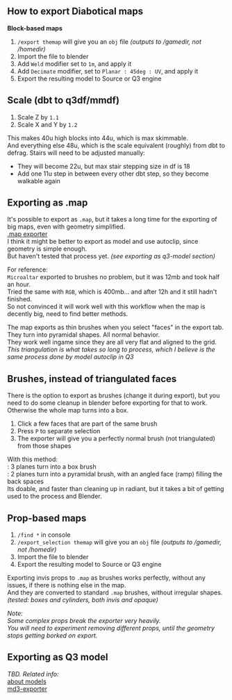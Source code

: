 ## How to export Diabotical maps
**Block-based maps**
1.   `/export themap` will give you an `obj` file _(outputs to /gamedir, not /homedir)_
2.   Import the file to blender
3.   Add `Weld` modifier set to `1m`, and apply it  
4.   Add `Decimate` modifier, set to `Planar : 45deg : UV`, and apply it  
5.   Export the resulting model to Source or Q3 engine  

## Scale (dbt to q3df/mmdf)
1. Scale Z by `1.1`  
2. Scale X and Y by `1.2`  

This makes 40u high blocks into 44u, which is max skimmable.  
And everything else 48u, which is the scale equivalent (roughly) from dbt to defrag.
Stairs will need to be adjusted manually:  
- They will become 22u, but max stair stepping size in df is 18
- Add one 11u step in between every other dbt step, so they become walkable again

## Exporting as .map
It's possible to export as `.map`, but it takes a long time for the exporting of big maps, even with geometry simplified.  
[.map exporter](https://trello.com/c/6Zml1gSu/149-quake-3-map-brush-exporter-addon-for-blender)  
I think it might be better to export as model and use autoclip, since geometry is simple enough.   
But haven't tested that process yet. _(see exporting as q3-model section)_  

For reference:  
`Microaltar` exported to brushes no problem, but it was 12mb and took half an hour.  
Tried the same with `RGB`, which is 400mb... and after 12h and it still hadn't finished.  
So not convinced it will work well with this workflow when the map is decently big, need to find better methods.  

The map exports as thin brushes when you select "faces" in the export tab.   
They turn into pyramidal shapes. All normal behavior.  
They work well ingame since they are all very flat and aligned to the grid.  
_This triangulation is what takes so long to process, which I believe is the same process done by model autoclip in Q3_  

## Brushes, instead of triangulated faces
There is the option to export as brushes (change it during export), but you need to do some cleanup in blender before exporting for that to work. Otherwise the whole map turns into a box.

1. Click a few faces that are part of the same brush
2. Press `P` to separate selection
3. The exporter will give you a perfectly normal brush (not triangulated) from those shapes

With this method:  
: 3 planes turn into a box brush  
: 2 planes turn into a pyramidal brush, with an angled face (ramp) filling the back spaces  
Its doable, and faster than cleaning up in radiant, but it takes a bit of getting used to the process and Blender.  


## Prop-based maps
1.   `/find *` in console
2.   `/export_selection themap` will give you an `obj` file _(outputs to /gamedir, not /homedir)_
3.   Import the file to blender
4.   Export the resulting model to Source or Q3 engine  

Exporting invis props to `.map` as brushes works perfectly, without any issues, if there is nothing else in the map.  
And they are converted to standard `.map` brushes, without irregular shapes.  
_(tested: boxes and cylinders, both invis and opaque)_  

_Note:_  
_Some complex props break the exporter very heavily._  
_You will need to experiment removing different props, until the geometry stops getting borked on export._  

## Exporting as Q3 model
_TBD. Related info:_  
[about models](https://trello.com/c/sE516Emm/161-about-models)  
[md3-exporter](https://trello.com/c/aMEbgAXC/151-bsp-lightmapper-bake-lightmaps-in-blender-%E2%A0%80%E2%A0%80%E2%A0%80%E2%A0%80%E2%A0%80%E2%A0%80%E2%A0%80%E2%A0%80%E2%A0%80%E2%A0%80%E2%A0%80%E2%A0%80%E2%A0%80%E2%A0%80%E2%A0%80%E2%A0%80%E2%A0%80%E2%A0%80%E2%A0%80-md3-exporter-with-custom-normals%E2%A0%80%E2%A0%80%E2%A0%80%E2%A0%80%E2%A0%80%E2%A0%80%E2%A0%80%E2%A0%80%E2%A0%80%E2%A0%80%E2%A0%80%E2%A0%80%E2%A0%80%E2%A0%80%E2%A0%80%E2%A0%80%E2%A0%80%E2%A0%80%E2%A0%80-bsp-importer)  
